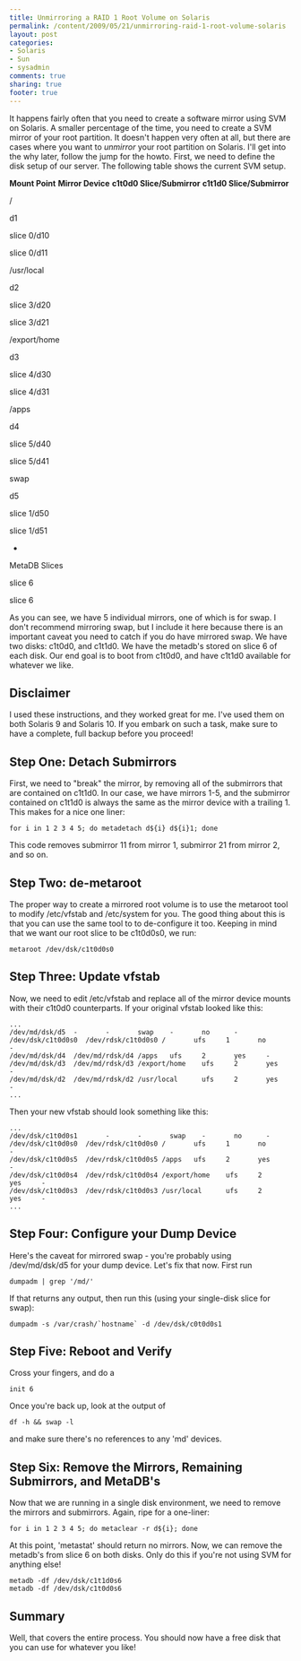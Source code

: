```yaml
---
title: Unmirroring a RAID 1 Root Volume on Solaris
permalink: /content/2009/05/21/unmirroring-raid-1-root-volume-solaris
layout: post
categories:
- Solaris
- Sun
- sysadmin
comments: true
sharing: true
footer: true
---
```

It happens fairly often that you need to create a software mirror using SVM on
Solaris. A smaller percentage of the time, you need to create a SVM mirror of
your root partition. It doesn't happen very often at all, but there are cases
where you want to _unmirror_ your root partition on Solaris. I'll get into the
why later, follow the jump for the howto.  First, we need to define the disk
setup of our server. The following table shows the current SVM setup.

**Mount Point**
**Mirror Device**
**c1t0d0 Slice/Submirror**
**c1t1d0 Slice/Submirror**

/

d1

slice 0/d10

slice 0/d11

/usr/local

d2

slice 3/d20

slice 3/d21

/export/home

d3

slice 4/d30

slice 4/d31

/apps

d4

slice 5/d40

slice 5/d41

swap

d5

slice 1/d50

slice 1/d51

-
MetaDB Slices

slice 6

slice 6

As you can see, we have 5 individual mirrors, one of which is for swap. I
don't recommend mirroring swap, but I include it here because there is an
important caveat you need to catch if you do have mirrored swap. We have two
disks: c1t0d0, and c1t1d0. We have the metadb's stored on slice 6 of each
disk. Our end goal is to boot from c1t0d0, and have c1t1d0 available for
whatever we like.

## Disclaimer

I used these instructions, and they worked great for me. I've used them on
both Solaris 9 and Solaris 10. If you embark on such a task, make sure to have
a complete, full backup before you proceed!

## Step One: Detach Submirrors

First, we need to "break" the mirror, by removing all of the submirrors that
are contained on c1t1d0. In our case, we have mirrors 1-5, and the submirror
contained on c1t1d0 is always the same as the mirror device with a trailing 1.
This makes for a nice one liner:

    
    for i in 1 2 3 4 5; do metadetach d${i} d${i}1; done

This code removes submirror 11 from mirror 1, submirror 21 from mirror 2, and
so on.

## Step Two: de-metaroot

The proper way to create a mirrored root volume is to use the metaroot tool to
modify /etc/vfstab and /etc/system for you. The good thing about this is that
you can use the same tool to to de-configure it too. Keeping in mind that we
want our root slice to be c1t0d0s0, we run:

    
    metaroot /dev/dsk/c1t0d0s0

## Step Three: Update vfstab

Now, we need to edit /etc/vfstab and replace all of the mirror device mounts
with their c1t0d0 counterparts. If your original vfstab looked like this:

    
    
    ...
    /dev/md/dsk/d5  -       -       swap    -       no      -
    /dev/dsk/c1t0d0s0  /dev/rdsk/c1t0d0s0 /       ufs     1       no      -
    /dev/md/dsk/d4  /dev/md/rdsk/d4 /apps   ufs     2       yes     -
    /dev/md/dsk/d3  /dev/md/rdsk/d3 /export/home    ufs     2       yes     -
    /dev/md/dsk/d2  /dev/md/rdsk/d2 /usr/local      ufs     2       yes     -
    ...
    

Then your new vfstab should look something like this:

    
    
    ...
    /dev/dsk/c1t0d0s1       -       -       swap    -       no      -
    /dev/dsk/c1t0d0s0  /dev/rdsk/c1t0d0s0 /       ufs     1       no      -
    /dev/dsk/c1t0d0s5  /dev/rdsk/c1t0d0s5 /apps   ufs     2       yes     -
    /dev/dsk/c1t0d0s4  /dev/rdsk/c1t0d0s4 /export/home    ufs     2       yes     -
    /dev/dsk/c1t0d0s3  /dev/rdsk/c1t0d0s3 /usr/local      ufs     2       yes     -
    ...
    

## Step Four: Configure your Dump Device

Here's the caveat for mirrored swap - you're probably using /dev/md/dsk/d5 for
your dump device. Let's fix that now. First run

    
    dumpadm | grep '/md/'

If that returns any output, then run this (using your single-disk slice for
swap):

    
    dumpadm -s /var/crash/`hostname` -d /dev/dsk/c0t0d0s1

## Step Five: Reboot and Verify

Cross your fingers, and do a

    
    init 6

Once you're back up, look at the output of

    
    df -h && swap -l

and make sure there's no references to any 'md' devices.

## Step Six: Remove the Mirrors, Remaining Submirrors, and MetaDB's

Now that we are running in a single disk environment, we need to remove the
mirrors and submirrors. Again, ripe for a one-liner:

    
    
    for i in 1 2 3 4 5; do metaclear -r d${i}; done
    

At this point, 'metastat' should return no mirrors. Now, we can remove the
metadb's from slice 6 on both disks. Only do this if you're not using SVM for
anything else!

    
    
    metadb -df /dev/dsk/c1t1d0s6
    metadb -df /dev/dsk/c1t0d0s6
    

## Summary

Well, that covers the entire process. You should now have a free disk that you
can use for whatever you like!

